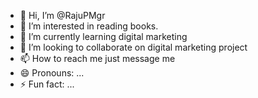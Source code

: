 - 👋 Hi, I’m @RajuPMgr
- 👀 I’m interested in reading books.
- 🌱 I’m currently learning digital marketing
- 💞️ I’m looking to collaborate on digital marketing project
- 📫 How to reach me just message me
- 😄 Pronouns: ...
- ⚡ Fun fact: ...

<!---
RajuPMgr/RajuPMgr is a ✨ special ✨ repository because its `README.md` (this file) appears on your GitHub profile.
You can click the Preview link to take a look at your changes.
--->
